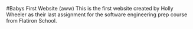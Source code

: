 #Babys First Website (aww)
This is the first website created by Holly Wheeler as their last assignment for the software engineering prep course from Flatiron School.